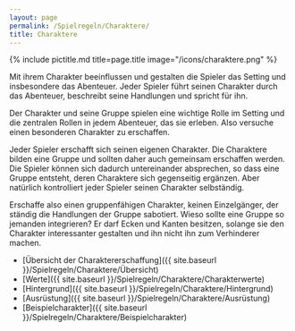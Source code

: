 ```yaml
---
layout: page
permalink: /Spielregeln/Charaktere/
title: Charaktere
---
```


{% include pictitle.md title=page.title image="/icons/charaktere.png" %}

Mit ihrem Charakter beeinflussen und gestalten die Spieler das Setting und insbesondere das Abenteuer. Jeder Spieler führt seinen Charakter durch das Abenteuer, beschreibt seine Handlungen und spricht für ihn.

Der Charakter und seine Gruppe spielen eine wichtige Rolle im Setting und die zentralen Rollen in jedem Abenteuer, das sie erleben. Also versuche einen besonderen Charakter zu erschaffen.

Jeder Spieler erschafft sich seinen eigenen Charakter. Die Charaktere bilden eine Gruppe und sollten daher auch gemeinsam erschaffen werden. Die Spieler können sich dadurch untereinander absprechen, so dass eine Gruppe entsteht, deren Charaktere sich gegenseitig ergänzen. Aber natürlich kontrolliert jeder Spieler seinen Charakter selbständig.

Erschaffe also einen gruppenfähigen Charakter, keinen Einzelgänger, der ständig die Handlungen der Gruppe sabotiert. Wieso sollte eine Gruppe so jemanden integrieren? Er darf Ecken und Kanten besitzen, solange sie den Charakter interessanter gestalten und ihn nicht ihn zum Verhinderer machen.

- [Übersicht der Charaktererschaffung]({{ site.baseurl }}/Spielregeln/Charaktere/Übersicht)
- [Werte]({{ site.baseurl }}/Spielregeln/Charaktere/Charakterwerte)
- [Hintergrund]({{ site.baseurl }}/Spielregeln/Charaktere/Hintergrund)
- [Ausrüstung]({{ site.baseurl }}/Spielregeln/Charaktere/Ausrüstung)
- [Beispielcharakter]({{ site.baseurl }}/Spielregeln/Charaktere/Beispielcharakter)

